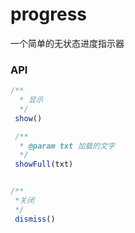 # progress

一个简单的无状态进度指示器

### API

```js
/**
  * 显示
  */
 show()

 /**
  * @param txt 加载的文字
  */
 showFull(txt)


/**
 *关闭
 */
 dismiss()
```



